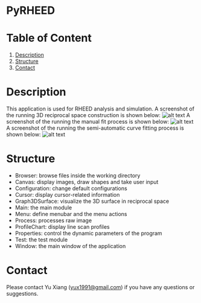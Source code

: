 # PyRHEED

# Table of Content
1. [Description](README.md#Description)
2. [Structure](README.md#Structure)
3. [Contact](README.md#Contact)

# Description
This application is used for RHEED analysis and simulation.
A screenshot of the running 3D reciprocal space construction is shown below:
![alt text](https://raw.githubusercontent.com/yux1991/PyRHEED/master/Source/Screenshot.JPG)
A screenshot of the running the manual fit process is shown below:
![alt text](https://raw.githubusercontent.com/yux1991/PyRHEED/master/Source/Screenshot2.JPG)
A screenshot of the running the semi-automatic curve fitting process is shown below:
![alt text](https://raw.githubusercontent.com/yux1991/PyRHEED/master/Source/Screenshot3.JPG)

# Structure
- Browser: browse files inside the working directory
- Canvas: display images, draw shapes and take user input
- Configuration: change default configurations
- Cursor: display cursor-related information
- Graph3DSurface: visualize the 3D surface in reciprocal space
- Main: the main module
- Menu: define menubar and the menu actions
- Process: processes raw image
- ProfileChart: display line scan profiles
- Properties: control the dynamic parameters of the program
- Test: the test module
- Window: the main window of the application

# Contact
Please contact Yu Xiang (yux1991@gmail.com) if you have any questions or suggestions.
